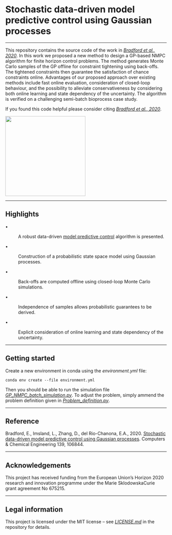 # Stochastic data-driven model predictive control using Gaussian processes
---
This repository contains the source code of the work in *[Bradford et al., 2020](#Bradford2020)*. In this work we proposed a new method to design a GP-based NMPC algorithm for finite horizon control problems. The method generates Monte Carlo samples of the GP offline for constraint tightening using back-offs. The tightened constraints then guarantee the satisfaction of chance constraints online. Advantages of our proposed approach over existing methods include fast online evaluation, consideration of closed-loop behaviour, and the possibility to alleviate conservativeness by considering both online learning and state dependency of the uncertainty. The algorithm is verified on a challenging semi-batch bioprocess case study. 

If you found this code helpful please consider citing *[Bradford et al., 2020](#Bradford2020)*. 

<img src="https://ars.els-cdn.com/content/image/1-s2.0-S0098135419313080-fx1.jpg" alt="" height="250">

---
## Highlights

<div id="abssec0001"><p id="sp0001"><dl class="list"><dt class="list-label">•</dt>

<dd class="list-description"><p id="p0001">A robust data-driven <a href="/topics/engineering/predictive-control-model" title="Learn more about model predictive control from ScienceDirect's AI-generated Topic Pages" class="topic-link">model predictive control</a> algorithm is presented.</p></dd><dt class="list-label">•</dt>

<dd class="list-description"><p id="p0002">Construction of a probabilistic state space model using Gaussian processes.</p></dd><dt class="list-label">•</dt>

<dd class="list-description"><p id="p0003">Back-offs are computed offline using closed-loop Monte Carlo simulations.</p></dd><dt class="list-label">•</dt>

<dd class="list-description"><p id="p0004">Independence of samples allows probabilistic guarantees to be derived.</p></dd><dt class="list-label">•</dt>

<dd class="list-description"><p id="p0005">Explicit consideration of online learning and state dependency of the uncertainty.</p></dd></dl></p></div>

---
## Getting started
Create a new environment in conda using the *environment.yml* file:

``` 
conda env create --file environment.yml 
```
Then you should be able to run the simulation file *[GP_NMPC_batch_simulation.py](GP_NMPC_batch_simulation.py)*. To adjust the problem, simply ammend the problem definition given in *[Problem_definition.py](Problem_definition.py)*. 

---
## Reference
Bradford, E., Imsland, L., Zhang, D., del Rio-Chanona, E.A., 2020. [Stochastic data-driven model predictive control using Gaussian processes](https://doi.org/10.1016/j.compchemeng.2020.106844). Computers & Chemical Engineering 139, 106844.
<a name="Bradford2020">
</a>

---
## Acknowledgements
This project has received funding from the European Union’s Horizon 2020 research and innovation programme under the Marie SklodowskaCurie grant agreement No 675215.

---
## Legal information
This project is licensed under the MIT license – see *[LICENSE.md](LICENSE)* in the repository for details.

